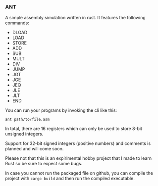 ### ANT

A simple assembly simulation written in rust. It features the following commands:

- DLOAD
- LOAD
- STORE
- ADD
- SUB
- MULT
- DIV
- JUMP
- JGT
- JGE
- JEQ
- JLE
- JLT
- END

You can run your programs by invoking the cli like this:

``ant path/to/file.asm``

In total, there are 16 registers which can only be used to store 8-bit unsigned integers.

Support for 32-bit signed integers (positive numbers) and comments is planned and will come soon.

Please not that this is an expirimental hobby project that I made to learn Rust so be sure to expect some bugs. 

In case you cannot run the packaged file on github, you can compile the project with ```cargo build``` and then run the compiled executable.